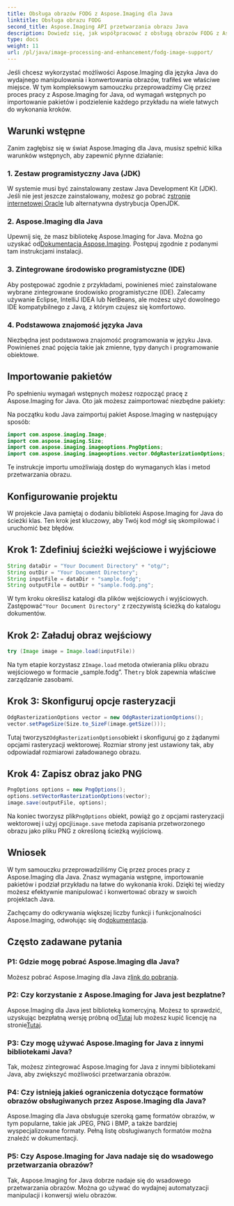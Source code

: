 ```yaml
---
title: Obsługa obrazów FODG z Aspose.Imaging dla Java
linktitle: Obsługa obrazu FODG
second_title: Aspose.Imaging API przetwarzania obrazu Java
description: Dowiedz się, jak współpracować z obsługą obrazów FODG z Aspose.Imaging dla Java. Potężna biblioteka do manipulacji i konwersji obrazów.
type: docs
weight: 11
url: /pl/java/image-processing-and-enhancement/fodg-image-support/
---
```

Jeśli chcesz wykorzystać możliwości Aspose.Imaging dla języka Java do wydajnego manipulowania i konwertowania obrazów, trafiłeś we właściwe miejsce. W tym kompleksowym samouczku przeprowadzimy Cię przez proces pracy z Aspose.Imaging for Java, od wymagań wstępnych po importowanie pakietów i podzielenie każdego przykładu na wiele łatwych do wykonania kroków.

## Warunki wstępne

Zanim zagłębisz się w świat Aspose.Imaging dla Java, musisz spełnić kilka warunków wstępnych, aby zapewnić płynne działanie:

### 1. Zestaw programistyczny Java (JDK)

 W systemie musi być zainstalowany zestaw Java Development Kit (JDK). Jeśli nie jest jeszcze zainstalowany, możesz go pobrać z[stronie internetowej Oracle](https://www.oracle.com/java/technologies/javase-downloads) lub alternatywna dystrybucja OpenJDK.

### 2. Aspose.Imaging dla Java

 Upewnij się, że masz bibliotekę Aspose.Imaging for Java. Można go uzyskać od[Dokumentacja Aspose.Imaging](https://reference.aspose.com/imaging/java/). Postępuj zgodnie z podanymi tam instrukcjami instalacji.

### 3. Zintegrowane środowisko programistyczne (IDE)

Aby postępować zgodnie z przykładami, powinieneś mieć zainstalowane wybrane zintegrowane środowisko programistyczne (IDE). Zalecamy używanie Eclipse, IntelliJ IDEA lub NetBeans, ale możesz użyć dowolnego IDE kompatybilnego z Javą, z którym czujesz się komfortowo.

### 4. Podstawowa znajomość języka Java

Niezbędna jest podstawowa znajomość programowania w języku Java. Powinieneś znać pojęcia takie jak zmienne, typy danych i programowanie obiektowe.

## Importowanie pakietów

Po spełnieniu wymagań wstępnych możesz rozpocząć pracę z Aspose.Imaging for Java. Oto jak możesz zaimportować niezbędne pakiety:

Na początku kodu Java zaimportuj pakiet Aspose.Imaging w następujący sposób:

```java
import com.aspose.imaging.Image;
import com.aspose.imaging.Size;
import com.aspose.imaging.imageoptions.PngOptions;
import com.aspose.imaging.imageoptions.vector.OdgRasterizationOptions;
```

Te instrukcje importu umożliwiają dostęp do wymaganych klas i metod przetwarzania obrazu.

## Konfigurowanie projektu

W projekcie Java pamiętaj o dodaniu biblioteki Aspose.Imaging for Java do ścieżki klas. Ten krok jest kluczowy, aby Twój kod mógł się skompilować i uruchomić bez błędów.

## Krok 1: Zdefiniuj ścieżki wejściowe i wyjściowe

```java
String dataDir = "Your Document Directory" + "otg/";
String outDir = "Your Document Directory";
String inputFile = dataDir + "sample.fodg";
String outputFile = outDir + "sample.fodg.png";
```

 W tym kroku określisz katalogi dla plików wejściowych i wyjściowych. Zastępować`"Your Document Directory"` z rzeczywistą ścieżką do katalogu dokumentów.

## Krok 2: Załaduj obraz wejściowy

```java
try (Image image = Image.load(inputFile))
```

 Na tym etapie korzystasz z`Image.load` metoda otwierania pliku obrazu wejściowego w formacie „sample.fodg”. The`try` blok zapewnia właściwe zarządzanie zasobami.

## Krok 3: Skonfiguruj opcje rasteryzacji

```java
OdgRasterizationOptions vector = new OdgRasterizationOptions();
vector.setPageSize(Size.to_SizeF(image.getSize()));
```

 Tutaj tworzysz`OdgRasterizationOptions`obiekt i skonfiguruj go z żądanymi opcjami rasteryzacji wektorowej. Rozmiar strony jest ustawiony tak, aby odpowiadał rozmiarowi załadowanego obrazu.

## Krok 4: Zapisz obraz jako PNG

```java
PngOptions options = new PngOptions();
options.setVectorRasterizationOptions(vector);
image.save(outputFile, options);
```

 Na koniec tworzysz plik`PngOptions` obiekt, powiąż go z opcjami rasteryzacji wektorowej i użyj opcji`image.save` metoda zapisania przetworzonego obrazu jako pliku PNG z określoną ścieżką wyjściową.

## Wniosek

W tym samouczku przeprowadziliśmy Cię przez proces pracy z Aspose.Imaging dla Java. Znasz wymagania wstępne, importowanie pakietów i podział przykładu na łatwe do wykonania kroki. Dzięki tej wiedzy możesz efektywnie manipulować i konwertować obrazy w swoich projektach Java.

 Zachęcamy do odkrywania większej liczby funkcji i funkcjonalności Aspose.Imaging, odwołując się do[dokumentacja](https://reference.aspose.com/imaging/java/).

## Często zadawane pytania

### P1: Gdzie mogę pobrać Aspose.Imaging dla Java?

 Możesz pobrać Aspose.Imaging dla Java z[link do pobrania](https://releases.aspose.com/imaging/java/).

### P2: Czy korzystanie z Aspose.Imaging for Java jest bezpłatne?

 Aspose.Imaging dla Java jest biblioteką komercyjną. Możesz to sprawdzić, uzyskując bezpłatną wersję próbną od[Tutaj](https://releases.aspose.com/) lub możesz kupić licencję na stronie[Tutaj](https://purchase.aspose.com/buy).

### P3: Czy mogę używać Aspose.Imaging for Java z innymi bibliotekami Java?

Tak, możesz zintegrować Aspose.Imaging for Java z innymi bibliotekami Java, aby zwiększyć możliwości przetwarzania obrazów.

### P4: Czy istnieją jakieś ograniczenia dotyczące formatów obrazów obsługiwanych przez Aspose.Imaging dla Java?

Aspose.Imaging dla Java obsługuje szeroką gamę formatów obrazów, w tym popularne, takie jak JPEG, PNG i BMP, a także bardziej wyspecjalizowane formaty. Pełną listę obsługiwanych formatów można znaleźć w dokumentacji.

### P5: Czy Aspose.Imaging for Java nadaje się do wsadowego przetwarzania obrazów?

Tak, Aspose.Imaging for Java dobrze nadaje się do wsadowego przetwarzania obrazów. Można go używać do wydajnej automatyzacji manipulacji i konwersji wielu obrazów.